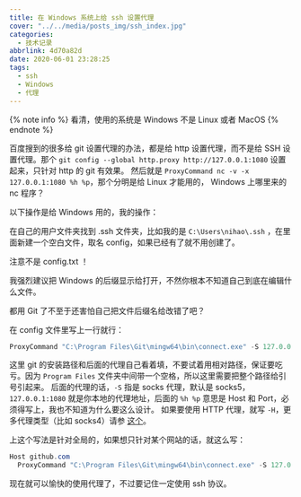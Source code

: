 ```yaml
---
title: 在 Windows 系统上给 ssh 设置代理
cover: "../../media/posts_img/ssh_index.jpg"
categories:
  - 技术记录
abbrlink: 4d70a82d
date: 2020-06-01 23:28:25
tags:
  - ssh
  - Windows
  - 代理
---
```


{% note info %}
看清，使用的系统是 Windows 不是 Linux 或者 MacOS
{% endnote %}

百度搜到的很多给 git 设置代理的办法，都是给 http 设置代理，而不是给 SSH 设置代理。那个 `git config --global http.proxy http://127.0.0.1:1080` 设置起来，只针对 http 的 git 有效果。
然后就是 `ProxyCommand nc -v -x 127.0.0.1:1080 %h %p`，那个分明是给 Linux 才能用的， Windows 上哪里来的 nc 程序？

以下操作是给 Windows 用的，我的操作：

在自己的用户文件夹找到 .ssh 文件夹，比如我的是 `C:\Users\nihao\.ssh` ，在里面新建一个空白文件，取名 config，如果已经有了就不用创建了。

注意不是 config.txt ！

我强烈建议把 Windows 的后缀显示给打开，不然你根本不知道自己到底在编辑什么文件。

都用 Git 了不至于还害怕自己把文件后缀名给改错了吧？

在 config 文件里写上一行就行：

```powershell
ProxyCommand "C:\Program Files\Git\mingw64\bin\connect.exe" -S 127.0.0.1:1080 %h %p
```

这里 git 的安装路径和后面的代理自己看着填，不要试着用相对路径，保证要吃亏。因为 `Program Files` 文件夹中间带一个空格，所以这里需要把整个路径给引号引起来。 后面的代理的话，`-S` 指是 socks 代理，默认是 socks5，`127.0.0.1:1080` 就是你本地的代理地址，后面的 `%h %p` 意思是 Host 和 Port，必须得写上，我也不知道为什么要这么设计。 如果要使用 HTTP 代理，就写 `-H`，更多代理类型（比如 socks4）请参 [这个](https://bitbucket.org/gotoh/connect/wiki/Home#!more-detail)。

上这个写法是针对全局的，如果想只针对某个网站的话，就这么写：

```powershell
Host github.com
  ProxyCommand "C:\Program Files\Git\mingw64\bin\connect.exe" -S 127.0.0.1:1080 %h %p
```

现在就可以愉快的使用代理了，不过要记住一定使用 ssh 协议。
